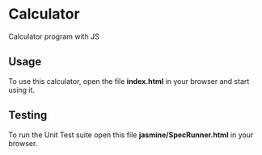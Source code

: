# Calculator
Calculator program with JS

## Usage

To use this calculator, open the file **index.html** in your browser and start using it.

## Testing

To run the Unit Test suite open this file **jasmine/SpecRunner.html** in your browser.
